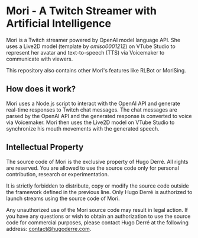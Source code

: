 # Mori - A Twitch Streamer with Artificial Intelligence

Mori is a Twitch streamer powered by OpenAI model language API. She uses a Live2D model (template by *omiso0001212*) on VTube Studio to represent her avatar and text-to-speech (TTS) via Voicemaker to communicate with viewers.

This repository also contains other Mori's features like RLBot or MoriSing.

## How does it work?

Mori uses a Node.js script to interact with the OpenAI API and generate real-time responses to Twitch chat messages. The chat messages are parsed by the OpenAI API and the generated response is converted to voice via Voicemaker. Mori then uses the Live2D model on VTube Studio to synchronize his mouth movements with the generated speech.

## Intellectual Property

The source code of Mori is the exclusive property of Hugo Derré. All rights are reserved. You are allowed to use the source code only for personal contribution, research or experimentation.

It is strictly forbidden to distribute, copy or modify the source code outside the framework defined in the previous line. Only Hugo Derré is authorized to launch streams using the source code of Mori.

Any unauthorized use of the Mori source code may result in legal action. If you have any questions or wish to obtain an authorization to use the source code for commercial purposes, please contact Hugo Derré at the following address: contact@hugoderre.com.

